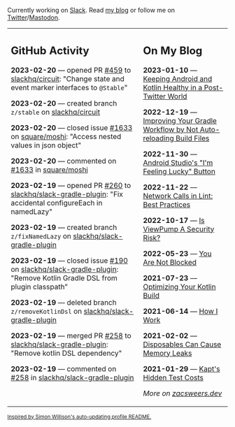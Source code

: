 Currently working on [Slack](https://slack.com/). Read [my blog](https://zacsweers.dev/) or follow me on [Twitter](https://twitter.com/ZacSweers)/[Mastodon](https://hachyderm.io/@ZacSweers).

<table><tr><td valign="top" width="60%">

## GitHub Activity
<!-- githubActivity starts -->
**2023-02-20** — opened PR [#459](https://github.com/slackhq/circuit/pull/459) to [slackhq/circuit](https://github.com/slackhq/circuit): "Change state and event marker interfaces to `@Stable`"

**2023-02-20** — created branch `z/stable` on [slackhq/circuit](https://github.com/slackhq/circuit)

**2023-02-20** — closed issue [#1633](https://github.com/square/moshi/issues/1633) on [square/moshi](https://github.com/square/moshi): "Access nested values in json object"

**2023-02-20** — commented on [#1633](https://github.com/square/moshi/issues/1633#issuecomment-1437163693) in [square/moshi](https://github.com/square/moshi)

**2023-02-19** — opened PR [#260](https://github.com/slackhq/slack-gradle-plugin/pull/260) to [slackhq/slack-gradle-plugin](https://github.com/slackhq/slack-gradle-plugin): "Fix accidental configureEach in namedLazy"

**2023-02-19** — created branch `z/fixNamedLazy` on [slackhq/slack-gradle-plugin](https://github.com/slackhq/slack-gradle-plugin)

**2023-02-19** — closed issue [#190](https://github.com/slackhq/slack-gradle-plugin/issues/190) on [slackhq/slack-gradle-plugin](https://github.com/slackhq/slack-gradle-plugin): "Remove Kotlin Gradle DSL from plugin classpath"

**2023-02-19** — deleted branch `z/removeKotlinDsl` on [slackhq/slack-gradle-plugin](https://github.com/slackhq/slack-gradle-plugin)

**2023-02-19** — merged PR [#258](https://github.com/slackhq/slack-gradle-plugin/pull/258) to [slackhq/slack-gradle-plugin](https://github.com/slackhq/slack-gradle-plugin): "Remove kotlin DSL dependency"

**2023-02-19** — commented on [#258](https://github.com/slackhq/slack-gradle-plugin/pull/258#issuecomment-1436084754) in [slackhq/slack-gradle-plugin](https://github.com/slackhq/slack-gradle-plugin)
<!-- githubActivity ends -->
</td><td valign="top" width="40%">

## On My Blog
<!-- blog starts -->
**2023-01-10** — [Keeping Android and Kotlin Healthy in a Post-Twitter World](https://www.zacsweers.dev/keeping-android-healthy/)

**2022-12-19** — [Improving Your Gradle Workflow by Not Auto-reloading Build Files](https://www.zacsweers.dev/improving-your-workflow-by-not-auto-reloading-build-files/)

**2022-11-30** — [Android Studio's "I'm Feeling Lucky" Button](https://www.zacsweers.dev/android-studios-im-feeling-lucky-button/)

**2022-11-22** — [Network Calls in Lint: Best Practices](https://www.zacsweers.dev/network-calls-in-lint-best-practices/)

**2022-10-17** — [Is ViewPump A Security Risk?](https://www.zacsweers.dev/is-viewpump-a-security-risk/)

**2022-05-23** — [You Are Not Blocked](https://www.zacsweers.dev/you-are-not-blocked/)

**2021-07-23** — [Optimizing Your Kotlin Build](https://www.zacsweers.dev/optimizing-your-kotlin-build/)

**2021-06-14** — [How I Work](https://www.zacsweers.dev/how-i-work/)

**2021-02-02** — [Disposables Can Cause Memory Leaks](https://www.zacsweers.dev/disposables-can-cause-memory-leaks/)

**2021-01-29** — [Kapt's Hidden Test Costs](https://www.zacsweers.dev/kapts-hidden-test-costs/)
<!-- blog ends -->
_More on [zacsweers.dev](https://zacsweers.dev/)_
</td></tr></table>

<sub><a href="https://simonwillison.net/2020/Jul/10/self-updating-profile-readme/">Inspired by Simon Willison's auto-updating profile README.</a></sub>
